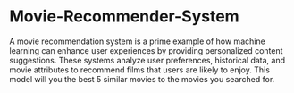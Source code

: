 # Movie-Recommender-System
A movie recommendation system is a prime example of how machine learning can enhance user experiences by providing personalized content suggestions. These systems analyze user preferences, historical data, and movie attributes to recommend films that users are likely to enjoy.
This model will you the best 5 similar movies to the movies you searched for. 
